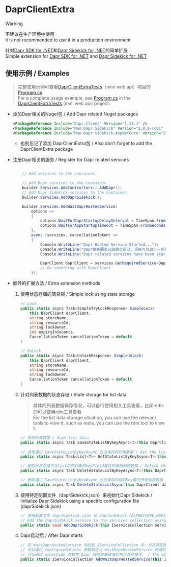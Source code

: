 # DaprClientExtra

> [!WARNING]  
> 不建议在生产环境中使用 <br/> It is not recommended to use it in a production environment

针对[Dapr SDK for .NET](https://github.com/dapr/dotnet-sdk)和[Dapr Sidekick for .NET](https://github.com/man-group/dapr-sidekick-dotnet)的简单扩展
<br/>Simple extension for [Dapr SDK for .NET](https://github.com/dapr/dotnet-sdk) and [Dapr Sidekick for .NET](https://github.com/man-group/dapr-sidekick-dotnet)

## 使用示例 / Examples

> 完整使用示例可查看[DaprClientExtraTests](DaprClientExtraTests)（mini web api）项目的[Program.cs](DaprClientExtraTests/Program.cs)
> <br/>
> For a complete usage example, see [Program.cs](DaprClientExtraTests/Program.cs) in the [DaprClientExtraTests](DaprClientExtraTests) (mini web api) project.

- 添加Dapr相关的Nuget包 / Add Dapr related Nuget packages
    ``` XML
    <PackageReference Include="Dapr.Client" Version="1.13.1" />
    <PackageReference Include="Man.Dapr.Sidekick" Version="2.0.0-rc01" />
    <PackageReference Include="Man.Dapr.Sidekick.AspNetCore" Version="2.0.0-rc01" />
    ```
    - 也别忘记了添加 DaprClientExtra包 / Also don't forget to add the DaprClientExtra package

- 注册Dapr相关的服务 / Register for Dapr related services
    ``` C#
    
        // Add services to the container.

        // Add Dapr services to the container.
        builder.Services.AddControllers().AddDapr();
        // Add Dapr Sidekick services to the container.
        builder.Services.AddDaprSidekick();

        builder.Services.AddWaitDaprHostedService(
            options =>
            {
                options.WaitForDaprStartupDelayInterval = TimeSpan.FromMilliseconds(100);
                options.WaitForAppStartupTimeout = TimeSpan.FromSeconds(30);
            },
            async (services, cancellationToken) =>
            {
                Console.WriteLine("Dapr Hosted Service Started...");
                Console.WriteLine("Dapr相关服务已经完全启动，现在可以运行一些需要用到Dapr的任务了，比如调用Dapr密钥来注册数据库链接，调用Dapr状态存储来初始化基础数据等");
                Console.WriteLine("Dapr related services have been started. Now you can run some tasks that require Dapr, such as calling Dapr secret stores to register database connection, calling Dapr state store to initialize basic data");

                DaprClient daprClient = services.GetRequiredService<DaprClient>();
                // Do something with DaprClient
            });
    ```

- 额外的扩展方法 / Extra extension methods

    1. 使用状态存储的简易锁 / Simple lock using state storage
        ``` C#
        // Lock
        public static async Task<SimpleTryLockResponse> SimpleLock(
            this DaprClient daprClient,
            string storeName,
            string resourceId,
            string lockOwner,
            int expiryInSeconds,
            CancellationToken cancellationToken = default
        )

        // UnLock
        public static async Task<UnlockResponse> SimpleUnlock(
            this DaprClient daprClient,
            string storeName,
            string resourceId,
            string lockOwner,
            CancellationToken cancellationToken = default
        )
        ```

    2. 针对列表数据的状态存储 / State storage for list data
        > 具体的列表数据保存情况，可以自行使用相关工具查看，比如redis的可以使用rdm工具查看
        > <br/> For the list data storage situation, you can use the relevant tools to view it, such as redis, you can use the rdm tool to view it
        ``` C#
        // 保存列表数据 / Save list data
        public static async Task SaveStateListByKeyAsync<T>(this DaprClient daprClient, string statename, string key,  List<T> list, string keyField)
            
        // 获取通过 SaveStateListByKeyAsync 方法保存的列表数据 / Get the list data that was saved by SaveStateListByKeyAsync
        public static async Task<List<T>> GetStateListByKeyAsync<T>(this DaprClient daprClient,  string statename, string key)

        // 删除状态存储中与list中的对象的keyField属性的值相同的数据 / Delete the data in the state store that has the same value as the keyField attribute of the object in the list
        public static async Task DeleteStateListByKeyAsync<T>(this DaprClient daprClient, string statename, string key, List<T> list, string keyField)

        // 删除通过 SaveStateListByKeyAsync 方法保存的相同Key值的所有列表数据 / Delete all list data with the same key value saved by the SaveStateListByKeyAsync method
        public static async Task DeleteStateListAsync(this DaprClient daprClient, string statename, string key)
        ```
    3. 使用特定配置文件（daprSidekick.json）来初始化Dapr Sidekick / Initialize Dapr Sidekick using a specific configuration file (daprSidekick.json)
        ``` C#
        // 使用配置文件 daprSidekick.json 和 daprSidekick.{ASPNETCORE_ENVIRONMENT}.json，将 DaprSidekick 服务添加到服务集合中。
        // Add the DaprSidekick service to the services collection using the configuration files daprSidekick.json and daprSidekick.{ASPNETCORE_ENVIRONMENT}.json.
        public static void AddDaprSidekick(this IServiceCollection services)
        ```

    4. Dapr启动后 / After Dapr starts
        ``` C#
        // 将 WaitDaprHostedService 添加到 IServiceCollection 中，并将其配置为托管服务运行。 / Add WaitDaprHostedService to the IServiceCollection and configure it to run as a hosted service.
        // 可以通过 configureOptions 参数自定义 WaitDaprHostedService 的选项。 / You can customize the options of WaitDaprHostedService through the configureOptions parameter.
        // 可以通过 otherCode 参数在 Dapr 服务准备就绪后执行其他操作。 / The otherCode parameter can be used to perform other operations after the Dapr service is ready.
        public static IServiceCollection AddWaitDaprHostedService(this IServiceCollection services, Action<WaitDaprHostedOptions>? configureOptions = null, Action<IServiceProvider, CancellationToken>? otherCode = null)
        ```
